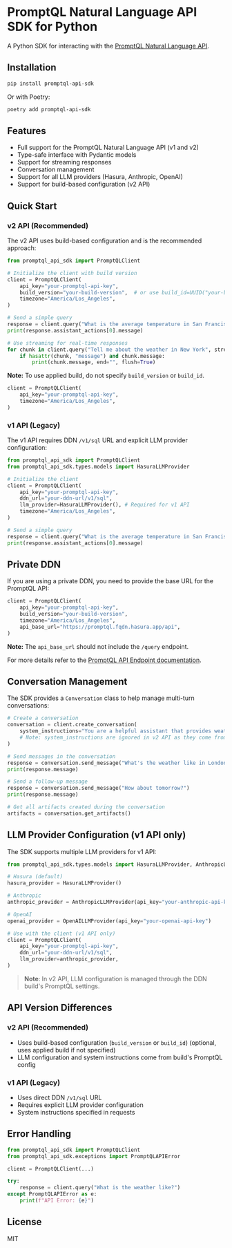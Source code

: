 # PromptQL Natural Language API SDK for Python

A Python SDK for interacting with the [PromptQL Natural Language API](https://hasura.io/docs/promptql/promptql-apis/natural-language-api/).

## Installation

```bash
pip install promptql-api-sdk
```

Or with Poetry:

```bash
poetry add promptql-api-sdk
```

## Features

- Full support for the PromptQL Natural Language API (v1 and v2)
- Type-safe interface with Pydantic models
- Support for streaming responses
- Conversation management
- Support for all LLM providers (Hasura, Anthropic, OpenAI)
- Support for build-based configuration (v2 API)

## Quick Start

### v2 API (Recommended)

The v2 API uses build-based configuration and is the recommended approach:

```python
from promptql_api_sdk import PromptQLClient

# Initialize the client with build version
client = PromptQLClient(
    api_key="your-promptql-api-key",
    build_version="your-build-version",  # or use build_id=UUID("your-build-id")
    timezone="America/Los_Angeles",
)

# Send a simple query
response = client.query("What is the average temperature in San Francisco?")
print(response.assistant_actions[0].message)

# Use streaming for real-time responses
for chunk in client.query("Tell me about the weather in New York", stream=True):
    if hasattr(chunk, "message") and chunk.message:
        print(chunk.message, end="", flush=True)
```

**Note:** To use applied build, do not specify `build_version` or `build_id`.

```python
client = PromptQLClient(
    api_key="your-promptql-api-key",
    timezone="America/Los_Angeles",
)
```

### v1 API (Legacy)

The v1 API requires DDN `/v1/sql` URL and explicit LLM provider configuration:

```python
from promptql_api_sdk import PromptQLClient
from promptql_api_sdk.types.models import HasuraLLMProvider

# Initialize the client
client = PromptQLClient(
    api_key="your-promptql-api-key",
    ddn_url="your-ddn-url/v1/sql",
    llm_provider=HasuraLLMProvider(), # Required for v1 API
    timezone="America/Los_Angeles",
)

# Send a simple query
response = client.query("What is the average temperature in San Francisco?")
print(response.assistant_actions[0].message)
```

## Private DDN

If you are using a private DDN, you need to provide the base URL for the PromptQL API:

```python
client = PromptQLClient(
    api_key="your-promptql-api-key",
    build_version="your-build-version",
    timezone="America/Los_Angeles",
    api_base_url="https://promptql.fqdn.hasura.app/api",
)
```

**Note:** The `api_base_url` should not include the `/query` endpoint.

For more details refer to the [PromptQL API Endpoint documentation](https://promptql.io/docs/promptql-apis/natural-language-api/#query-endpoint).

## Conversation Management

The SDK provides a `Conversation` class to help manage multi-turn conversations:

```python
# Create a conversation
conversation = client.create_conversation(
    system_instructions="You are a helpful assistant that provides weather information."
    # Note: system_instructions are ignored in v2 API as they come from build's PromptQL config
)

# Send messages in the conversation
response = conversation.send_message("What's the weather like in London?")
print(response.message)

# Send a follow-up message
response = conversation.send_message("How about tomorrow?")
print(response.message)

# Get all artifacts created during the conversation
artifacts = conversation.get_artifacts()
```

## LLM Provider Configuration (v1 API only)

The SDK supports multiple LLM providers for v1 API:

```python
from promptql_api_sdk.types.models import HasuraLLMProvider, AnthropicLLMProvider, OpenAILLMProvider

# Hasura (default)
hasura_provider = HasuraLLMProvider()

# Anthropic
anthropic_provider = AnthropicLLMProvider(api_key="your-anthropic-api-key")

# OpenAI
openai_provider = OpenAILLMProvider(api_key="your-openai-api-key")

# Use with the client (v1 API only)
client = PromptQLClient(
    api_key="your-promptql-api-key",
    ddn_url="your-ddn-url/v1/sql",
    llm_provider=anthropic_provider,
)
```

> **Note**: In v2 API, LLM configuration is managed through the DDN build's PromptQL settings.

## API Version Differences

### v2 API (Recommended)
- Uses build-based configuration (`build_version` or `build_id`) (optional, uses applied build if not specified)
- LLM configuration and system instructions come from build's PromptQL config

### v1 API (Legacy)
- Uses direct DDN `/v1/sql` URL
- Requires explicit LLM provider configuration
- System instructions specified in requests

## Error Handling

```python
from promptql_api_sdk import PromptQLClient
from promptql_api_sdk.exceptions import PromptQLAPIError

client = PromptQLClient(...)

try:
    response = client.query("What is the weather like?")
except PromptQLAPIError as e:
    print(f"API Error: {e}")
```

## License

MIT
